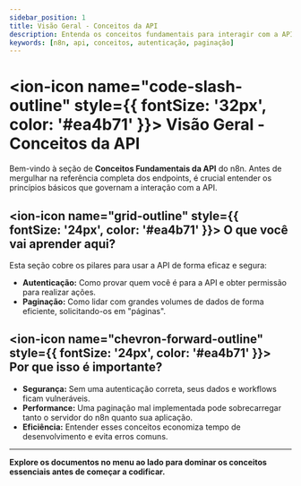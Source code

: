 ```yaml
---
sidebar_position: 1
title: Visão Geral - Conceitos da API
description: Entenda os conceitos fundamentais para interagir com a API do n8n, como autenticação e paginação.
keywords: [n8n, api, conceitos, autenticação, paginação]
---
```


# <ion-icon name="code-slash-outline" style={{ fontSize: '32px', color: '#ea4b71' }}></ion-icon> Visão Geral - Conceitos da API

Bem-vindo à seção de **Conceitos Fundamentais da API** do n8n. Antes de mergulhar na referência completa dos endpoints, é crucial entender os princípios básicos que governam a interação com a API.

## <ion-icon name="grid-outline" style={{ fontSize: '24px', color: '#ea4b71' }}></ion-icon> O que você vai aprender aqui?

Esta seção cobre os pilares para usar a API de forma eficaz e segura:

-  **Autenticação:** Como provar quem você é para a API e obter permissão para realizar ações.
-  **Paginação:** Como lidar com grandes volumes de dados de forma eficiente, solicitando-os em "páginas".

## <ion-icon name="chevron-forward-outline" style={{ fontSize: '24px', color: '#ea4b71' }}></ion-icon> Por que isso é importante?

-  **Segurança:** Sem uma autenticação correta, seus dados e workflows ficam vulneráveis.
-  **Performance:** Uma paginação mal implementada pode sobrecarregar tanto o servidor do n8n quanto sua aplicação.
-  **Eficiência:** Entender esses conceitos economiza tempo de desenvolvimento e evita erros comuns.

---

**Explore os documentos no menu ao lado para dominar os conceitos essenciais antes de começar a codificar.** 
